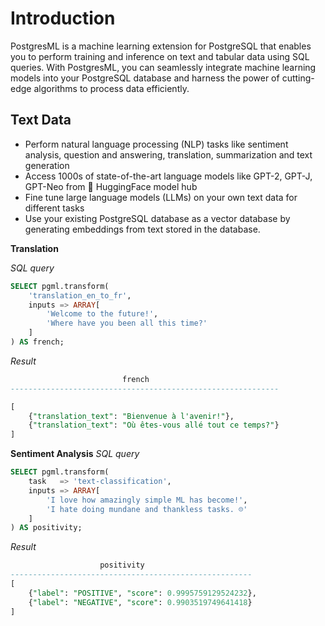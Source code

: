 # Introduction
PostgresML is a machine learning extension for PostgreSQL that enables you to perform training and inference on text and tabular data using SQL queries. With PostgresML, you can seamlessly integrate machine learning models into your PostgreSQL database and harness the power of cutting-edge algorithms to process data efficiently.

## Text Data
- Perform natural language processing (NLP) tasks like sentiment analysis, question and answering, translation, summarization and text generation
- Access 1000s of state-of-the-art language models like GPT-2, GPT-J, GPT-Neo from :hugs: HuggingFace model hub
- Fine tune large language models (LLMs) on your own text data for different tasks
- Use your existing PostgreSQL database as a vector database by generating embeddings from text stored in the database.

**Translation**

*SQL query*

```sql
SELECT pgml.transform(
    'translation_en_to_fr',
    inputs => ARRAY[
        'Welcome to the future!',
        'Where have you been all this time?'
    ]
) AS french;
```
*Result*

```sql
                         french                                 
------------------------------------------------------------

[
    {"translation_text": "Bienvenue à l'avenir!"},
    {"translation_text": "Où êtes-vous allé tout ce temps?"}
]
```

**Sentiment Analysis**
*SQL query*

```sql
SELECT pgml.transform(
    task   => 'text-classification',
    inputs => ARRAY[
        'I love how amazingly simple ML has become!', 
        'I hate doing mundane and thankless tasks. ☹️'
    ]
) AS positivity;
```
*Result*
```sql
                    positivity
------------------------------------------------------
[
    {"label": "POSITIVE", "score": 0.9995759129524232}, 
    {"label": "NEGATIVE", "score": 0.9903519749641418}
]
```
